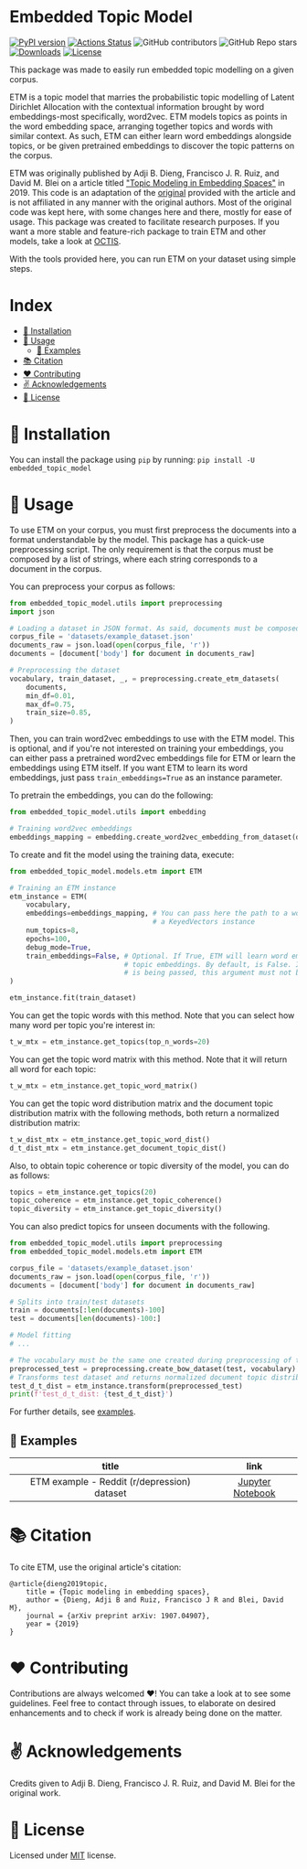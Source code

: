 # Embedded Topic Model
[![PyPI version](https://badge.fury.io/py/embedded-topic-model.svg)](https://badge.fury.io/py/embedded-topic-model)
[![Actions Status](https://github.com/lffloyd/embedded-topic-model/workflows/Python%20package/badge.svg)](https://github.com/lffloyd/embedded-topic-model/actions)
![GitHub contributors](https://img.shields.io/github/contributors/lffloyd/embedded-topic-model)
![GitHub Repo stars](https://img.shields.io/github/stars/lffloyd/embedded-topic-model)
[![Downloads](https://static.pepy.tech/badge/embedded-topic-model/month)](https://pepy.tech/project/embedded-topic-model)
[![License](http://img.shields.io/badge/license-MIT-blue.svg?style=flat)](https://github.com/lffloyd/embedded-topic-model/blob/main/LICENSE)

This package was made to easily run embedded topic modelling on a given corpus.

ETM is a topic model that marries the probabilistic topic modelling of Latent Dirichlet Allocation with the
contextual information brought by word embeddings-most specifically, word2vec. ETM models topics as points
in the word embedding space, arranging together topics and words with similar context.
As such, ETM can either learn word embeddings alongside topics, or be given pretrained embeddings to discover
the topic patterns on the corpus.

ETM was originally published by Adji B. Dieng, Francisco J. R. Ruiz, and David M. Blei on a article titled ["Topic Modeling in Embedding Spaces"](https://arxiv.org/abs/1907.04907) in 2019. This code is an adaptation of the [original](https://github.com/adjidieng/ETM) provided with the article and is not affiliated in any manner with the original authors. Most of the original code was kept here, with some changes here and there, mostly for ease of usage. This package was created to facilitate research purposes. If you want a more stable and feature-rich package to train ETM and other models, take a look at [OCTIS](https://github.com/MIND-Lab/OCTIS).

With the tools provided here, you can run ETM on your dataset using simple steps.

# Index

* [:beer: Installation](#beer-installation)
* [:wrench: Usage](#wrench-usage)
    * [:microscope: Examples](#microscope-examples)
* [:books: Citation](#books-citation)
* [:heart: Contributing](#heart-contributing)
* [:v: Acknowledgements](#v-acknowledgements)
* [:pushpin: License](#pushpin-license)

# :beer: Installation
You can install the package using ```pip``` by running: ```pip install -U embedded_topic_model```

# :wrench: Usage
To use ETM on your corpus, you must first preprocess the documents into a format understandable by the model.
This package has a quick-use preprocessing script. The only requirement is that the corpus must be composed
by a list of strings, where each string corresponds to a document in the corpus.

You can preprocess your corpus as follows:

```python
from embedded_topic_model.utils import preprocessing
import json

# Loading a dataset in JSON format. As said, documents must be composed by string sentences
corpus_file = 'datasets/example_dataset.json'
documents_raw = json.load(open(corpus_file, 'r'))
documents = [document['body'] for document in documents_raw]

# Preprocessing the dataset
vocabulary, train_dataset, _, = preprocessing.create_etm_datasets(
    documents, 
    min_df=0.01, 
    max_df=0.75, 
    train_size=0.85, 
)
```

Then, you can train word2vec embeddings to use with the ETM model. This is optional, and if you're not interested
on training your embeddings, you can either pass a pretrained word2vec embeddings file for ETM or learn the embeddings
using ETM itself. If you want ETM to learn its word embeddings, just pass ```train_embeddings=True``` as an instance parameter.

To pretrain the embeddings, you can do the following:

```python
from embedded_topic_model.utils import embedding

# Training word2vec embeddings
embeddings_mapping = embedding.create_word2vec_embedding_from_dataset(documents)
```

To create and fit the model using the training data, execute:

```python
from embedded_topic_model.models.etm import ETM

# Training an ETM instance
etm_instance = ETM(
    vocabulary,
    embeddings=embeddings_mapping, # You can pass here the path to a word2vec file or
                                   # a KeyedVectors instance
    num_topics=8,
    epochs=100,
    debug_mode=True,
    train_embeddings=False, # Optional. If True, ETM will learn word embeddings jointly with
                            # topic embeddings. By default, is False. If 'embeddings' argument
                            # is being passed, this argument must not be True
)

etm_instance.fit(train_dataset)
```

You can get the topic words with this method. Note that you can select how many word per topic you're interest in:
```python
t_w_mtx = etm_instance.get_topics(top_n_words=20)
```

You can get the topic word matrix with this method. Note that it will return all word for each topic:
```python
t_w_mtx = etm_instance.get_topic_word_matrix()
```

You can get the topic word distribution matrix and the document topic distribution matrix with the following methods, both return a normalized distribution matrix:
```python
t_w_dist_mtx = etm_instance.get_topic_word_dist()
d_t_dist_mtx = etm_instance.get_document_topic_dist()
```

Also, to obtain topic coherence or topic diversity of the model, you can do as follows:

```python
topics = etm_instance.get_topics(20)
topic_coherence = etm_instance.get_topic_coherence()
topic_diversity = etm_instance.get_topic_diversity()
```

You can also predict topics for unseen documents with the following.

```python
from embedded_topic_model.utils import preprocessing
from embedded_topic_model.models.etm import ETM

corpus_file = 'datasets/example_dataset.json'
documents_raw = json.load(open(corpus_file, 'r'))
documents = [document['body'] for document in documents_raw]

# Splits into train/test datasets
train = documents[:len(documents)-100]
test = documents[len(documents)-100:]

# Model fitting
# ...

# The vocabulary must be the same one created during preprocessing of the training dataset (see above)
preprocessed_test = preprocessing.create_bow_dataset(test, vocabulary)
# Transforms test dataset and returns normalized document topic distribution
test_d_t_dist = etm_instance.transform(preprocessed_test)
print(f'test_d_t_dist: {test_d_t_dist}')
```

For further details, see [examples](#microscope-examples).

## :microscope: Examples

| title                                       | link |
| :-------------:                             | :--: |
| ETM example - Reddit (r/depression) dataset | [Jupyter Notebook](./2023-09-01%20-%20reddit%20-%20depression%20dataset%20-%20etm%20-%20example.ipynb) |

# :books: Citation
To cite ETM, use the original article's citation:

```
@article{dieng2019topic,
    title = {Topic modeling in embedding spaces},
    author = {Dieng, Adji B and Ruiz, Francisco J R and Blei, David M},
    journal = {arXiv preprint arXiv: 1907.04907},
    year = {2019}
}
```

# :heart: Contributing
Contributions are always welcomed :heart:! You can take a look at []() to see some guidelines. Feel free to contact through issues, to elaborate on desired enhancements and to check if work is already being done on the matter.

# :v: Acknowledgements
Credits given to Adji B. Dieng, Francisco J. R. Ruiz, and David M. Blei for the original work.

# :pushpin: License
Licensed under [MIT](LICENSE) license.
